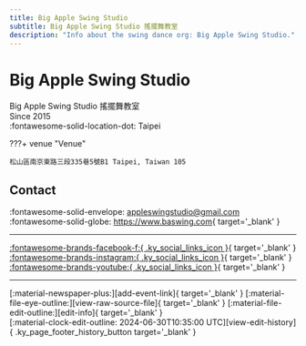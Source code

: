 ```yaml
---
title: Big Apple Swing Studio
subtitle: Big Apple Swing Studio 搖擺舞教室
description: "Info about the swing dance org: Big Apple Swing Studio."
---
```


# Big Apple Swing Studio

Big Apple Swing Studio 搖擺舞教室  
Since 2015  
:fontawesome-solid-location-dot: Taipei  


???+ venue "Venue"

    松山區南京東路三段335巷5號B1 Taipei, Taiwan 105  

## Contact

:fontawesome-solid-envelope: <appleswingstudio@gmail.com>  
:fontawesome-solid-globe: <https://www.baswing.com>{ target='_blank' }  

---

 [:fontawesome-brands-facebook-f:{ .ky_social_links_icon }](https://www.facebook.com/BigAppleSwing){ target='_blank' } [:fontawesome-brands-instagram:{ .ky_social_links_icon }](https://instagram.com/ba.swing){ target='_blank' } [:fontawesome-brands-youtube:{ .ky_social_links_icon }](https://youtube.com/SwingStudioBigApple){ target='_blank' }

---

<div class="ky_page_footer" markdown>
<div class="ky_page_footer_trailing" markdown="span">
[:material-newspaper-plus:][add-event-link]{ target='_blank' }
[:material-file-eye-outline:][view-raw-source-file]{ target='_blank' }
[:material-file-edit-outline:][edit-info]{ target='_blank' }
</div>
<div class="ky_page_footer_leading" markdown="span">
[:material-clock-edit-outline: 2024-06-30T10:35:00 UTC][view-edit-history]{ .ky_page_footer_history_button target='_blank' }
</div>
</div>

[add-event-link]: https://github.com/swingdance/events/issues/new?assignees=&labels=add+event&projects=&template=02-add_entity.yml&title=%5Bzh_TW%5D%20Add%20Event%3A%20%3CName%3E&region=zh_TW&province=Taipei&city=Taipei&org_id=big-apple-swing-studio "Add Event"
[view-raw-source-file]: https://github.com/swingdance/orgs/blob/main/zh_TW/big-apple-swing-studio.json "View Raw Source File"
[edit-info]: https://github.com/swingdance/orgs/issues/new?assignees=&labels=update+org&projects=&template=03-update_entity.yml&title=%5Bzh_TW%5D%20Update%20Org%3A%20Big%20Apple%20Swing%20Studio&region=zh_TW&id=big-apple-swing-studio&name=Big%20Apple%20Swing%20Studio "Edit Info"

[view-edit-history]: https://github.com/swingdance/orgs/commits/main/zh_TW/big-apple-swing-studio.json "View Edit History"
